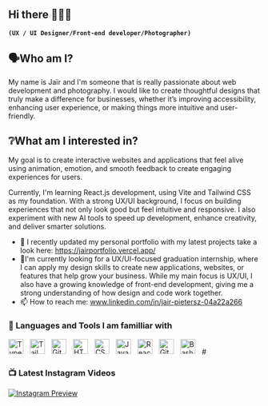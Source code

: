 
## Hi there 🙋🏽‍♂️
**`(UX / UI Designer/Front-end developer/Photographer)`**
## 🗣️Who am I? <br>
My name is Jaïr and I'm someone that is really passionate about web development and photography. 
I would like to create thoughtful designs that truly make a difference for businesses, whether it’s improving accessibility, enhancing user experience, or making things more intuitive and user-friendly.

## ❔What am I interested in?<br>
My goal is to create interactive websites and applications that feel alive using animation, emotion, and smooth feedback to create engaging experiences for users.

Currently, I'm learning React.js development, using Vite and Tailwind CSS as my foundation. With a strong UX/UI background, I focus on building experiences that not only look good but feel intuitive and responsive. I also experiment with new AI tools to speed up development, enhance creativity, and deliver smarter solutions.

- 🔭 I recently updated my personal portfolio with my latest projects take a look here: https://jairportfolio.vercel.app/
- 🤔I'm currently looking for a UX/UI-focused graduation internship, where I can apply my design skills to create new applications, websites, or features that help grow your business. While my main focus is UX/UI, I also have a growing knowledge of front-end development, giving me a strong understanding of how design and code work together.
- 📫 How to reach me: www.linkedin.com/in/jair-pietersz-04a22a266

### 🧰 Languages and Tools I am familliar with
<img align="left" alt="TypeScript" width="30px" style="padding-right:10px;" src="https://cdn.jsdelivr.net/gh/devicons/devicon/icons/typescript/typescript-plain.svg" />
<img align="left" alt="Tailwind" width="30px" style="padding-right:10px;" src="https://cdn.jsdelivr.net/gh/devicons/devicon/icons/tailwind/tailwind-plain.svg" />
<img align="left" alt="Git" width="30px" style="padding-right:10px;" src="https://cdn.jsdelivr.net/gh/devicons/devicon/icons/git/git-original.svg" />
<img align="left" alt="HTML" width="30px" style="padding-right:10px;" src="https://cdn.jsdelivr.net/gh/devicons/devicon/icons/html5/html5-plain.svg" />
<img align="left" alt="CSS" width="30px" style="padding-right:10px;" src="https://cdn.jsdelivr.net/gh/devicons/devicon/icons/css3/css3-plain.svg" />
<img align="left" alt="JavaScript" width="30px" style="padding-right:10px;" src="https://cdn.jsdelivr.net/gh/devicons/devicon/icons/javascript/javascript-plain.svg" />
<img align="left" alt="React" width="30px" style="padding-right:10px;" src="https://cdn.jsdelivr.net/gh/devicons/devicon/icons/react/react-original.svg" />
<img align="left" alt="GitHub" width="30px" style="padding-right:10px;" src="https://cdn.jsdelivr.net/gh/devicons/devicon/icons/github/github-original.svg" />
<img align="left" alt="Bash" width="30px" style="padding-right:10px;" src="https://cdn.jsdelivr.net/gh/devicons/devicon/icons/bash/bash-original.svg" />
<br />
# 

### 📺 Latest Instagram Videos
[![Instagram Preview](https://scontent-ams2-1.cdninstagram.com/v/t51.2885-15/491441044_17930463780012810_4205062276264340382_n.webp)](https://www.instagram.com/p/DIj-Zn1t8-t/?img_index=1)




<!--
**GitJairtje/GitJairtje** is a ✨ _special_ ✨ repository because its `README.md` (this file) appears on your GitHub profile.

Here are some ideas to get you started:

- 🔭 I’m currently working on ...
- 🌱 I’m currently learning ...
- 👯 I’m looking to collaborate on ...
- 🤔 I’m looking for help with ...
- 💬 Ask me about ...
- 📫 How to reach me: ...
- 😄 Pronouns: ...
- ⚡ Fun fact: ...
-->
